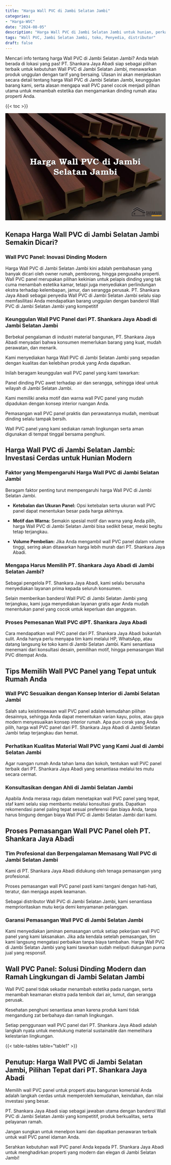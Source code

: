 ```yaml
---
title: "Harga Wall PVC di Jambi Selatan Jambi"
categories: 
- "Harga-WVC"
date: "2024-08-05"
description: "Harga Wall PVC di Jambi Selatan Jambi untuk hunian, perkantoran, serta gerai. Panel berkualitas, pilihan motif, warna modern, beserta layanan instalasi dikerjakan oleh tenaga ahli berpengalaman serta jaminan resmi!|Jasa penyediaan Wall PVC di Jambi Selatan Jambi bagi keperluan rumah, office, atau ritel, beserta material unggulan dan pemasangan oleh tenaga ahli profesional serta garansi resmi.|Solusi Wall PVC di Jambi Selatan Jambi yang terbukti bagi hunian, kantor, serta gerai, dengan produk unggulan dan penempatan oleh tim ahli dan jaminan resmi.|Penyediaan Wall PVC di Jambi Selatan Jambi bagi rumah, office, dan gerai, dengan panel terbaik dan instalasi ditangani oleh tim profesional, dilengkapi beserta kepastian resmi.}"
tags: "Wall PVC, Jambi Selatan Jambi, toko, Penyedia, distributor"
draft: false
---
```


Mencari info tentang harga Wall PVC di Jambi Selatan Jambi? Anda telah berada di lokasi yang pas! PT. Shankara Jaya Abadi siap sebagai pilihan terbaik untuk kebutuhan Wall PVC di Jambi Selatan Jambi, menawarkan produk unggulan dengan tarif yang bersaing. Ulasan ini akan menjelaskan secara detail tentang harga Wall PVC di Jambi Selatan Jambi, keunggulan barang kami, serta alasan mengapa wall PVC panel cocok menjadi pilihan utama untuk menambah estetika dan mengamankan dinding rumah atau properti Anda.

{{< toc >}}

![Harga Wall PVC di Jambi Selatan Jambi](/images/Harga-WVC/Harga-Wall-PVC-di-Jambi-Selatan-Jambi.png)


## Kenapa Harga Wall PVC di Jambi Selatan Jambi Semakin Dicari?

### Wall PVC Panel: Inovasi Dinding Modern

Harga Wall PVC di Jambi Selatan Jambi kini adalah pembahasan yang banyak dicari oleh owner rumah, pemborong, hingga pengusaha properti. Wall PVC panel merupakan pilihan kekinian untuk pelapis dinding yang tak cuma menambah estetika kamar, tetapi juga menyediakan perlindungan ekstra terhadap kelembapan, jamur, dan serangga perusak. PT. Shankara Jaya Abadi sebagai penyedia Wall PVC di Jambi Selatan Jambi selalu siap memfasilitasi Anda mendapatkan barang unggulan dengan banderol Wall PVC di Jambi Selatan Jambi yang kompetitif

### Keunggulan Wall PVC Panel dari PT. Shankara Jaya Abadi di Jambi Selatan Jambi

Berbekal pengalaman di industri material bangunan, PT. Shankara Jaya Abadi menyadari bahwa konsumen memerlukan barang yang kuat, mudah perawatan, dan menarik.

Kami menyediakan harga Wall PVC di Jambi Selatan Jambi yang sepadan dengan kualitas dan kelebihan produk yang Anda dapatkan.

Inilah beragam keunggulan wall PVC panel yang kami tawarkan:

Panel dinding PVC awet terhadap air dan serangga, sehingga ideal untuk wilayah di Jambi Selatan Jambi.

Kami memiliki aneka motif dan warna wall PVC panel yang mudah dipadukan dengan konsep interior ruangan Anda.

Pemasangan wall PVC panel praktis dan perawatannya mudah, membuat dinding selalu tampak bersih.

Wall PVC panel yang kami sediakan ramah lingkungan serta aman digunakan di tempat tinggal bersama penghuni.

## Harga Wall PVC di Jambi Selatan Jambi: Investasi Cerdas untuk Hunian Modern

### Faktor yang Mempengaruhi Harga Wall PVC di Jambi Selatan Jambi

Beragam faktor penting turut mempengaruhi harga Wall PVC di Jambi Selatan Jambi.

- **Ketebalan dan Ukuran Panel:** Opsi ketebalan serta ukuran wall PVC panel dapat menentukan besar pada harga akhirnya.

- **Motif dan Warna:** Semakin spesial motif dan warna yang Anda pilih, harga Wall PVC di Jambi Selatan Jambi bisa sedikit besar, meski begitu tetap terjangkau.

- **Volume Pembelian:** Jika Anda mengambil wall PVC panel dalam volume tinggi, sering akan ditawarkan harga lebih murah dari PT. Shankara Jaya Abadi.

### Mengapa Harus Memilih PT. Shankara Jaya Abadi di Jambi Selatan Jambi?

Sebagai pengelola PT. Shankara Jaya Abadi, kami selalu berusaha menyediakan layanan prima kepada seluruh konsumen.

Selain memberikan banderol Wall PVC di Jambi Selatan Jambi yang terjangkau, kami juga menyediakan layanan gratis agar Anda mudah menentukan panel yang cocok untuk keperluan dan anggaran.

### Proses Pemesanan Wall PVC diPT. Shankara Jaya Abadi

Cara mendapatkan wall PVC panel dari PT. Shankara Jaya Abadi bukanlah sulit. Anda hanya perlu menyapa tim kami melalui HP, WhatsApp, atau datang langsung ke toko kami di Jambi Selatan Jambi. Kami senantiasa menemani dari konsultasi desain, pemilihan motif, hingga pemasangan Wall PVC ditempat Anda.

## Tips Memilih Wall PVC Panel yang Tepat untuk Rumah Anda

### Wall PVC Sesuaikan dengan Konsep Interior di Jambi Selatan Jambi

Salah satu keistimewaan wall PVC panel adalah kemudahan pilihan desainnya, sehingga Anda dapat menentukan varian kayu, polos, atau gaya modern menyesuaikan konsep interior rumah. Apa pun corak yang Anda pilih, harga wall PVC panel dari PT. Shankara Jaya Abadi di Jambi Selatan Jambi tetap terjangkau dan hemat.

### Perhatikan Kualitas Material Wall PVC yang Kami Jual di Jambi Selatan Jambi

Agar ruangan rumah Anda tahan lama dan kokoh, tentukan wall PVC panel terbaik dari PT. Shankara Jaya Abadi yang senantiasa melalui tes mutu secara cermat.

### Konsultasikan dengan Ahli di Jambi Selatan Jambi

Apabila Anda merasa ragu dalam menetapkan wall PVC panel yang tepat, staf kami selalu siap membantu melalui konsultasi gratis. Dapatkan rekomendasi panel paling tepat sesuai preferensi dan biaya Anda, tanpa harus bingung dengan biaya Wall PVC di Jambi Selatan Jambi dari kami.

## Proses Pemasangan Wall PVC Panel oleh PT. Shankara Jaya Abadi

### Tim Profesional dan Berpengalaman Memasang Wall PVC di Jambi Selatan Jambi

Kami di PT. Shankara Jaya Abadi didukung oleh tenaga pemasangan yang profesional.

Proses pemasangan wall PVC panel pasti kami tangani dengan hati-hati, teratur, dan menjaga aspek keamanan.

Sebagai distributor Wall PVC di Jambi Selatan Jambi, kami senantiasa memprioritaskan mutu kerja demi kenyamanan pelanggan.

### Garansi Pemasangan Wall PVC di Jambi Selatan Jambi

Kami menyediakan jaminan pemasangan untuk setiap pekerjaan wall PVC panel yang kami laksanakan. Jika ada kendala setelah pemasangan, tim kami langsung mengatasi perbaikan tanpa biaya tambahan. Harga Wall PVC di Jambi Selatan Jambi yang kami tawarkan sudah meliputi dukungan purna jual yang responsif.

## Wall PVC Panel: Solusi Dinding Modern dan Ramah Lingkungan di Jambi Selatan Jambi

Wall PVC panel tidak sekadar menambah estetika pada ruangan, serta menambah keamanan ekstra pada tembok dari air, lumut, dan serangga perusak.

Kesehatan penghuni senantiasa aman karena produk kami tidak mengandung zat berbahaya dan ramah lingkungan.

Setiap penggunaan wall PVC panel dari PT. Shankara Jaya Abadi adalah langkah nyata untuk mendukung material sustainable dan memelihara kelestarian lingkungan.

{{< table-tables table="table1" >}}

## Penutup: Harga Wall PVC di Jambi Selatan Jambi, Pilihan Tepat dari PT. Shankara Jaya Abadi

Memilih wall PVC panel untuk properti atau bangunan komersial Anda adalah langkah cerdas untuk memperoleh kemudahan, keindahan, dan nilai investasi yang besar.

PT. Shankara Jaya Abadi siap sebagai jawaban utama dengan banderol Wall PVC di Jambi Selatan Jambi yang kompetitif, produk berkualitas, serta pelayanan ramah.

Jangan sungkan untuk menelpon kami dan dapatkan penawaran terbaik untuk wall PVC panel idaman Anda.

Serahkan kebutuhan wall PVC panel Anda kepada PT. Shankara Jaya Abadi untuk menghadirkan properti yang modern dan elegan di Jambi Selatan Jambi!